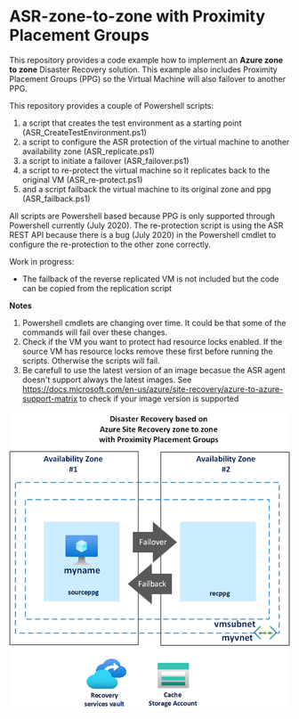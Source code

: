 # ASR-zone-to-zone with Proximity Placement Groups

This repository provides a code example how to implement an **Azure zone to zone** Disaster Recovery solution. This example also includes Proximity Placement Groups (PPG) so the Virtual Machine will also failover to another PPG.

This repository provides a couple of Powershell scripts:
1. a script that creates the test environment as a starting point (ASR_CreateTestEnvironment.ps1)
2. a script to configure the ASR protection of the virtual machine to another availability zone (ASR_replicate.ps1)
3. a script to initiate a failover (ASR_failover.ps1)
4. a script to re-protect the virtual machine so it replicates back to the original VM (ASR_re-protect.ps1)
5. and a script failback the virtual machine to its original zone and ppg (ASR_failback.ps1) 

All scripts are Powershell based because PPG is only supported through Powershell currently (July 2020). The re-protection script is using the ASR REST API because there is a bug (July 2020) in the Powershell cmdlet to configure the re-protection to the other zone correctly.  

Work in progress:
* The failback of the reverse replicated VM is not included but the code can be copied from the replication script

**Notes**
1. Powershell cmdlets are changing over time. It could be that some of the commands will fail over these changes.
2. Check if the VM you want to protect had resource locks enabled. If the source VM has resource locks remove these first before running the scripts. Otherwise the scripts will fail. 
3. Be carefull to use the latest version of an image becasue the ASR agent doesn't support always the latest images. See https://docs.microsoft.com/en-us/azure/site-recovery/azure-to-azure-support-matrix to check if your image version is supported 

![Picture of test setup](/images/ASR_zone_to_zone.png)
